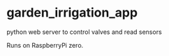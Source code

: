 # garden_irrigation_app
python web server to control valves and read sensors

Runs on RaspberryPi zero.
